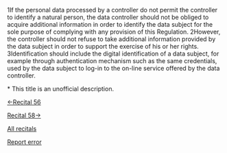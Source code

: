 
1If the personal data processed by a controller do not permit the controller to identify a natural person, the data controller should not be obliged to acquire additional information in order to identify the data subject for the sole purpose of complying with any provision of this Regulation. 2However, the controller should not refuse to take additional information provided by the data subject in order to support the exercise of his or her rights. 3Identification should include the digital identification of a data subject, for example through authentication mechanism such as the same credentials, used by the data subject to log-in to the on-line service offered by the data controller.


\* This title is an unofficial description.




[←Recital 56](https://gdpr-info.eu/recitals/no-56/ "56 - Processing Personal Data on People's Political Opinions by Parties")


[Recital 58→](https://gdpr-info.eu/recitals/no-58/ "58 - The Principle of Transparency")


[All recitals](https://gdpr-info.eu/recitals/)

[Report error](https://gdpr-info.eu/gf/?TB_iframe=true&height=306 "Your message")

